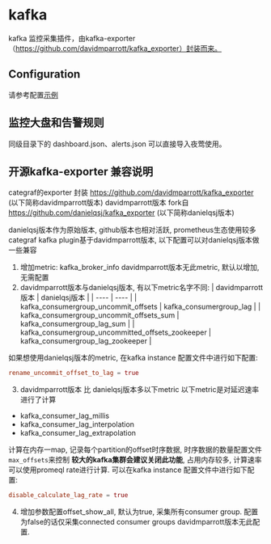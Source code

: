 # kafka

kafka 监控采集插件，由kafka-exporter（https://github.com/davidmparrott/kafka_exporter）封装而来。

## Configuration

请参考配置[示例](../../conf/input.kafka/kafka.toml)

## 监控大盘和告警规则

同级目录下的 dashboard.json、alerts.json 可以直接导入夜莺使用。


## 开源kafka-exporter 兼容说明
categraf的exporter 封装 https://github.com/davidmparrott/kafka_exporter  (以下简称davidmparrott版本)
davidmparrott版本  fork自 https://github.com/danielqsj/kafka_exporter   (以下简称danielqsj版本)



danielqsj版本作为原始版本, github版本也相对活跃, prometheus生态使用较多  
categraf kafka plugin基于davidmparrott版本, 以下配置可以对danielqsj版本做一些兼容

1. 增加metric: kafka_broker_info
   davidmparrott版本无此metric, 默认以增加, 无需配置
2. davidmparrott版本与danielqsj版本, 有以下metric名字不同:
   | davidmparrott版本  | danielqsj版本 |
   | ---- | ---- |
   | kafka_consumergroup_uncommit_offsets  | kafka_consumergroup_lag |
   | kafka_consumergroup_uncommit_offsets_sum  | kafka_consumergroup_lag_sum |
   | kafka_consumergroup_uncommitted_offsets_zookeeper | kafka_consumergroup_lag_zookeeper |

如果想使用danielqsj版本的metric, 在kafka instance 配置文件中进行如下配置:
```toml
rename_uncommit_offset_to_lag = true
```

3. davidmparrott版本 比 danielqsj版本多以下metric
   以下metric是对延迟速率进行了计算

- kafka_consumer_lag_millis
- kafka_consumer_lag_interpolation
- kafka_consumer_lag_extrapolation

计算在内存一map, 记录每个partition的offset时序数据, 时序数据的数量配置文件`max_offsets`来控制
**较大的kafka集群会建议关闭此功能**, 占用内存较多, 计算速率可以使用promeql rate进行计算.
可以在kafka instance 配置文件中进行如下配置:
```toml
disable_calculate_lag_rate = true
```

4. 增加参数配置offset_show_all, 默认为true, 采集所有consumer group. 配置为false的话仅采集connected consumer groups
   davidmparrott版本无此配置.
